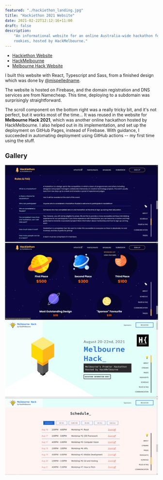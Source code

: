```yaml
---
featured: "./hackiethon_landing.jpg"
title: "Hackiethon 2021 Website"
date: 2021-02-22T12:12:16+11:00
draft: false
description:
    "An informational website for an online Australia-wide hackathon for
    rookies, hosted by HackMelbourne."
---
```


* [Hackiethon Website](https://hackiethon.hackmelb.org)
* [HackMelbourne](https://hackmelb.org)
* [Melbourne Hack Website](https://melbournehack.hackmelb.org)

I built this website with React, Typescript and Sass, from a finished design
which was done by [@mispelledname](https://github.com/mispelledname).

The website is hosted on Firebase, and the domain registration and DNS
services are from Namecheap. This time, deploying to a subdomain was
surprisingly straightforward.

The scroll component on the bottom right was a really tricky bit, and
it's not perfect, but it works most of the time... It was reused in
the website for **Melbourne Hack 2021**, which was another online hackathon
hosted by HackMelbourne. I also helped out in its implementation, and set up
the deployment on GitHub Pages, instead of Firebase. With guidance, I
succeeded in automating deployment using GitHub actions -- my first time using
the stuff.

## Gallery

![Screenshot of Hackiethon's FAQ page](./hackiethon_faq.jpg)
![Screenshot of Hackiethon's prizes page](./hackiethon_prizes.jpg)
![Screenshot of Melbourne Hack's landing page](./melbourne_hack_landing.jpg)
![Screenshot of Melbourne Hack's schedule page](./melbourne_hack_schedule.jpg)
